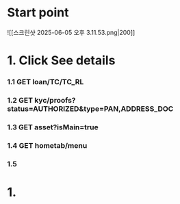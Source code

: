 
# Start point
![[스크린샷 2025-06-05 오후 3.11.53.png|200]]
# 1. Click See details
### 1.1 GET loan/TC/TC_RL
### 1.2  GET kyc/proofs?status=AUTHORIZED&type=PAN,ADDRESS_DOC
### 1.3 GET asset?isMain=true
### 1.4 GET hometab/menu
### 1.5





# 1. 